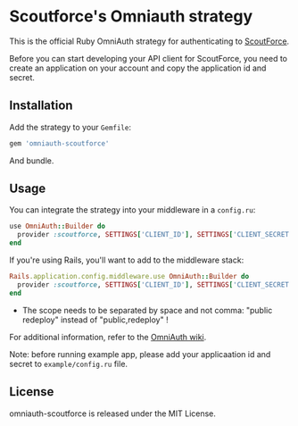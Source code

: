 # Scoutforce's Omniauth strategy

This is the official Ruby OmniAuth strategy for authenticating to [ScoutForce](https://www.scoutforce.com).

Before you can start developing your API client for ScoutForce, you need to create an application on your account and copy the application id and secret.

## Installation

Add the strategy to your `Gemfile`:

```ruby
gem 'omniauth-scoutforce'
```

And bundle.

## Usage

You can integrate the strategy into your middleware in a `config.ru`:

```ruby
use OmniAuth::Builder do
  provider :scoutforce, SETTINGS['CLIENT_ID'], SETTINGS['CLIENT_SECRET'], scope: "read write"
end
```

If you're using Rails, you'll want to add to the middleware stack:

```ruby
Rails.application.config.middleware.use OmniAuth::Builder do
  provider :scoutforce, SETTINGS['CLIENT_ID'], SETTINGS['CLIENT_SECRET'], scope: "read write"
end
```

- The scope needs to be separated by space and not comma: "public redeploy" instead of "public,redeploy" !

For additional information, refer to the [OmniAuth wiki](https://github.com/intridea/omniauth/wiki).

Note: before running example app, please add your applicaation id and secret to ` example/config.ru ` file.

## License

omniauth-scoutforce is released under the MIT License.
